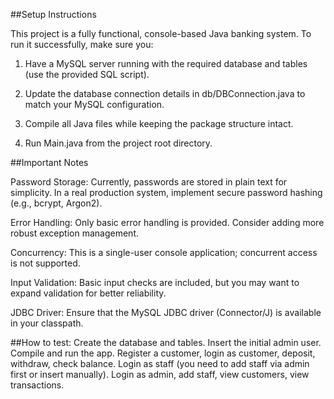 ##Setup Instructions

This project is a fully functional, console-based Java banking system. To run it successfully, make sure you:

1. Have a MySQL server running with the required database and tables (use the provided SQL script).


2. Update the database connection details in db/DBConnection.java to match your MySQL configuration.


3. Compile all Java files while keeping the package structure intact.


4. Run Main.java from the project root directory.


##Important Notes

Password Storage: Currently, passwords are stored in plain text for simplicity. In a real production system, implement secure password hashing (e.g., bcrypt, Argon2).

Error Handling: Only basic error handling is provided. Consider adding more robust exception management.

Concurrency: This is a single-user console application; concurrent access is not supported.

Input Validation: Basic input checks are included, but you may want to expand validation for better reliability.

JDBC Driver: Ensure that the MySQL JDBC driver (Connector/J) is available in your classpath.


##How to test:
Create the database and tables.
Insert the initial admin user.
Compile and run the app.
Register a customer, login as customer, deposit, withdraw, check balance.
Login as staff (you need to add staff via admin first or insert manually).
Login as admin, add staff, view customers, view transactions.
